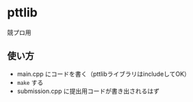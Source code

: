 # pttlib
競プロ用

## 使い方
* main.cpp にコードを書く（pttlibライブラリはincludeしてOK）
* `make` する
* submission.cpp に提出用コードが書き出されるはず
